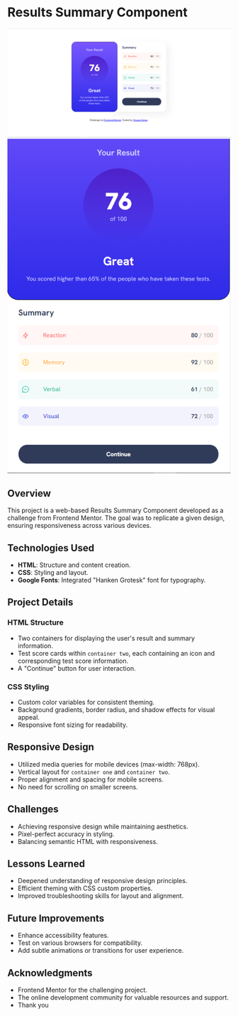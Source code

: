 # Results Summary Component

![Project Screenshot](/design/result-one.PNG)
![Mobile Screenshot](/design/mobile-screenshot.PNG)

## Overview

This project is a web-based Results Summary Component developed as a challenge from Frontend Mentor. The goal was to replicate a given design, ensuring responsiveness across various devices.

## Technologies Used

- **HTML**: Structure and content creation.
- **CSS**: Styling and layout.
- **Google Fonts**: Integrated "Hanken Grotesk" font for typography.

## Project Details

### HTML Structure

- Two containers for displaying the user's result and summary information.
- Test score cards within `container two`, each containing an icon and corresponding test score information.
- A "Continue" button for user interaction.

### CSS Styling

- Custom color variables for consistent theming.
- Background gradients, border radius, and shadow effects for visual appeal.
- Responsive font sizing for readability.

## Responsive Design

- Utilized media queries for mobile devices (max-width: 768px).
- Vertical layout for `container one` and `container two`.
- Proper alignment and spacing for mobile screens.
- No need for scrolling on smaller screens.

## Challenges

- Achieving responsive design while maintaining aesthetics.
- Pixel-perfect accuracy in styling.
- Balancing semantic HTML with responsiveness.

## Lessons Learned

- Deepened understanding of responsive design principles.
- Efficient theming with CSS custom properties.
- Improved troubleshooting skills for layout and alignment.

## Future Improvements

- Enhance accessibility features.
- Test on various browsers for compatibility.
- Add subtle animations or transitions for user experience.

## Acknowledgments

- Frontend Mentor for the challenging project.
- The online development community for valuable resources and support.
- Thank you